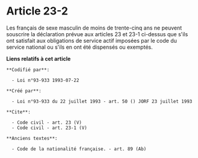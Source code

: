 # Article 23-2

Les français de sexe masculin de moins de trente-cinq ans ne peuvent souscrire la déclaration prévue aux articles 23 et 23-1
ci-dessus que s'ils ont satisfait aux obligations de service actif imposées par le code du service national ou s'ils en ont
été dispensés ou exemptés.

**Liens relatifs à cet article**

	**Codifié par**:

	  - Loi n°93-933 1993-07-22

	**Créé par**:

	  - Loi n°93-933 du 22 juillet 1993 - art. 50 () JORF 23 juillet 1993

	**Cite**:

	  - Code civil - art. 23 (V)
	  - Code civil - art. 23-1 (V)

	**Anciens textes**:

	  - Code de la nationalité française. - art. 89 (Ab)
